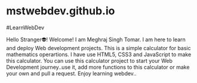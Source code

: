 # mstwebdev.github.io
#LearnWebDev

Hello Stranger👽! Welcome! I am Meghraj Singh Tomar.
I am here to learn and deploy Web development projects.
This is a simple calculator for basic mathematics operartions.
I have use HTML5, CSS3 and JavaScript to make this calculator. 
You can use this calculator project to start your Web Development journey..use it, add more functions to this calculator or make your own and pull a request.
Enjoy learning webdev..
